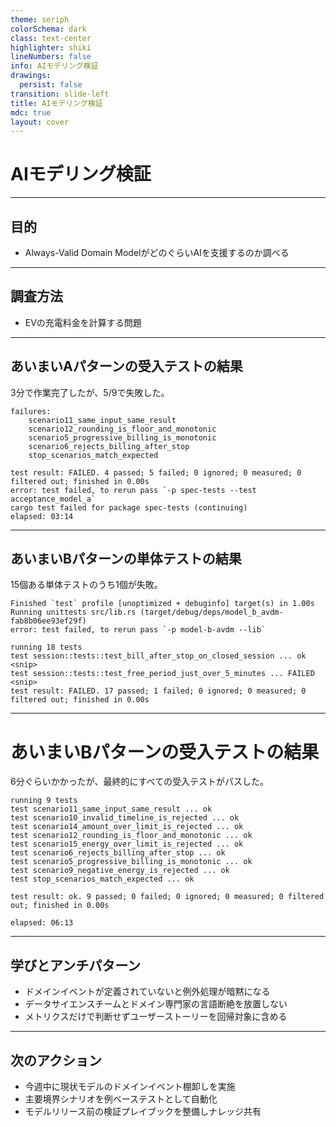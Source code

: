 ```yaml
---
theme: seriph
colorSchema: dark
class: text-center
highlighter: shiki
lineNumbers: false
info: AIモデリング検証
drawings:
  persist: false
transition: slide-left
title: AIモデリング検証
mdc: true
layout: cover
---
```


# AIモデリング検証

---

## 目的

- Always-Valid Domain ModelがどのぐらいAIを支援するのか調べる

---

## 調査方法

- EVの充電料金を計算する問題



---


## あいまいAパターンの受入テストの結果

3分で作業完了したが、5/9で失敗した。

```
failures:
    scenario11_same_input_same_result
    scenario12_rounding_is_floor_and_monotonic
    scenario5_progressive_billing_is_monotonic
    scenario6_rejects_billing_after_stop
    stop_scenarios_match_expected

test result: FAILED. 4 passed; 5 failed; 0 ignored; 0 measured; 0 filtered out; finished in 0.00s
error: test failed, to rerun pass `-p spec-tests --test acceptance_model_a`
cargo test failed for package spec-tests (continuing)
elapsed: 03:14
```

---

## あいまいBパターンの単体テストの結果

15個ある単体テストのうち1個が失敗。

```text
Finished `test` profile [unoptimized + debuginfo] target(s) in 1.00s
Running unittests src/lib.rs (target/debug/deps/model_b_avdm-fab8b06ee93ef29f)
error: test failed, to rerun pass `-p model-b-avdm --lib`

running 18 tests
test session::tests::test_bill_after_stop_on_closed_session ... ok
<snip>
test session::tests::test_free_period_just_over_5_minutes ... FAILED
<snip>
test result: FAILED. 17 passed; 1 failed; 0 ignored; 0 measured; 0 filtered out; finished in 0.00s
```

---

# あいまいBパターンの受入テストの結果

6分ぐらいかかったが、最終的にすべての受入テストがパスした。

```
running 9 tests
test scenario11_same_input_same_result ... ok
test scenario10_invalid_timeline_is_rejected ... ok
test scenario14_amount_over_limit_is_rejected ... ok
test scenario12_rounding_is_floor_and_monotonic ... ok
test scenario15_energy_over_limit_is_rejected ... ok
test scenario6_rejects_billing_after_stop ... ok
test scenario5_progressive_billing_is_monotonic ... ok
test scenario9_negative_energy_is_rejected ... ok
test stop_scenarios_match_expected ... ok

test result: ok. 9 passed; 0 failed; 0 ignored; 0 measured; 0 filtered out; finished in 0.00s

elapsed: 06:13
```

---

## 学びとアンチパターン
- ドメインイベントが定義されていないと例外処理が暗黙になる
- データサイエンスチームとドメイン専門家の言語断絶を放置しない
- メトリクスだけで判断せずユーザーストーリーを回帰対象に含める

---

## 次のアクション
- 今週中に現状モデルのドメインイベント棚卸しを実施
- 主要境界シナリオを例ベーステストとして自動化
- モデルリリース前の検証プレイブックを整備しナレッジ共有

